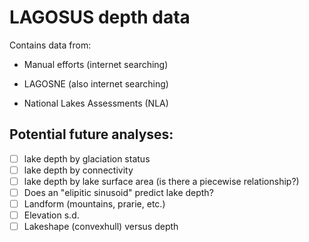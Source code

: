 # LAGOSUS depth data

Contains data from:

 * Manual efforts (internet searching)
 
 * LAGOSNE (also internet searching)
 
 * National Lakes Assessments (NLA)

## Potential future analyses:

 * [ ] lake depth by glaciation status
 * [ ] lake depth by connectivity
 * [ ] lake depth by lake surface area (is there a piecewise relationship?)
 * [ ] Does an "elipitic sinusoid" predict lake depth?
 * [ ] Landform (mountains, prarie, etc.)
 * [ ] Elevation s.d.
 * [ ] Lakeshape (convexhull) versus depth
